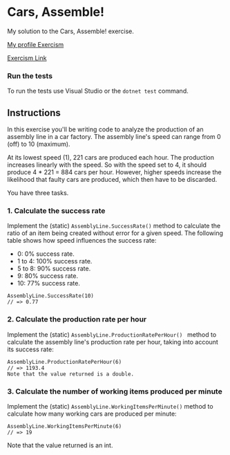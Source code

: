 # Cars, Assemble!

My solution to the Cars, Assemble! exercise.

[My profile Exercism](https://exercism.org/profiles/stefanilima)

[Exercism Link](https://exercism.org/tracks/csharp/exercises/cars-assemble)

### Run the tests

To run the tests use Visual Studio or the `dotnet test` command.

## Instructions

In this exercise you'll be writing code to analyze the production of an assembly line in a car factory. The assembly line's speed can range from 0 (off) to 10 (maximum).

At its lowest speed (1), 221 cars are produced each hour. The production increases linearly with the speed. So with the speed set to 4, it should produce 4 * 221 = 884 cars per hour. However, higher speeds increase the likelihood that faulty cars are produced, which then have to be discarded.

You have three tasks.

### 1. Calculate the success rate
Implement the (static) `AssemblyLine.SuccessRate()` method to calculate the ratio of an item being created without error for a given speed. The following table shows how speed influences the success rate:

- 0: 0% success rate.
- 1 to 4: 100% success rate.
- 5 to 8: 90% success rate.
- 9: 80% success rate.
- 10: 77% success rate.

```
AssemblyLine.SuccessRate(10)
// => 0.77
```

### 2. Calculate the production rate per hour
Implement the (static) `AssemblyLine.ProductionRatePerHour() ` method to calculate the assembly line's production rate per hour, taking into account its success rate:

```
AssemblyLine.ProductionRatePerHour(6)
// => 1193.4
Note that the value returned is a double.
```

### 3. Calculate the number of working items produced per minute
Implement the (static) `AssemblyLine.WorkingItemsPerMinute()` method to calculate how many working cars are produced per minute:

```
AssemblyLine.WorkingItemsPerMinute(6)
// => 19
```

Note that the value returned is an int.

